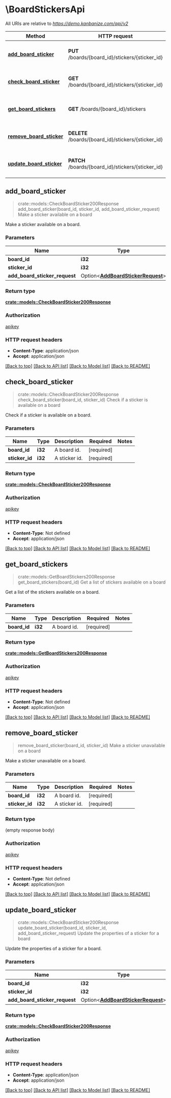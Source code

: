 # \BoardStickersApi

All URIs are relative to *https://demo.kanbanize.com/api/v2*

Method | HTTP request | Description
------------- | ------------- | -------------
[**add_board_sticker**](BoardStickersApi.md#add_board_sticker) | **PUT** /boards/{board_id}/stickers/{sticker_id} | Make a sticker available on a board
[**check_board_sticker**](BoardStickersApi.md#check_board_sticker) | **GET** /boards/{board_id}/stickers/{sticker_id} | Check if a sticker is available on a board
[**get_board_stickers**](BoardStickersApi.md#get_board_stickers) | **GET** /boards/{board_id}/stickers | Get a list of stickers available on a board
[**remove_board_sticker**](BoardStickersApi.md#remove_board_sticker) | **DELETE** /boards/{board_id}/stickers/{sticker_id} | Make a sticker unavailable on a board
[**update_board_sticker**](BoardStickersApi.md#update_board_sticker) | **PATCH** /boards/{board_id}/stickers/{sticker_id} | Update the properties of a sticker for a board



## add_board_sticker

> crate::models::CheckBoardSticker200Response add_board_sticker(board_id, sticker_id, add_board_sticker_request)
Make a sticker available on a board

Make a sticker available on a board.

### Parameters


Name | Type | Description  | Required | Notes
------------- | ------------- | ------------- | ------------- | -------------
**board_id** | **i32** | A board id. | [required] |
**sticker_id** | **i32** | A sticker id. | [required] |
**add_board_sticker_request** | Option<[**AddBoardStickerRequest**](AddBoardStickerRequest.md)> |  |  |

### Return type

[**crate::models::CheckBoardSticker200Response**](checkBoardSticker_200_response.md)

### Authorization

[apikey](../README.md#apikey)

### HTTP request headers

- **Content-Type**: application/json
- **Accept**: application/json

[[Back to top]](#) [[Back to API list]](../README.md#documentation-for-api-endpoints) [[Back to Model list]](../README.md#documentation-for-models) [[Back to README]](../README.md)


## check_board_sticker

> crate::models::CheckBoardSticker200Response check_board_sticker(board_id, sticker_id)
Check if a sticker is available on a board

Check if a sticker is available on a board.

### Parameters


Name | Type | Description  | Required | Notes
------------- | ------------- | ------------- | ------------- | -------------
**board_id** | **i32** | A board id. | [required] |
**sticker_id** | **i32** | A sticker id. | [required] |

### Return type

[**crate::models::CheckBoardSticker200Response**](checkBoardSticker_200_response.md)

### Authorization

[apikey](../README.md#apikey)

### HTTP request headers

- **Content-Type**: Not defined
- **Accept**: application/json

[[Back to top]](#) [[Back to API list]](../README.md#documentation-for-api-endpoints) [[Back to Model list]](../README.md#documentation-for-models) [[Back to README]](../README.md)


## get_board_stickers

> crate::models::GetBoardStickers200Response get_board_stickers(board_id)
Get a list of stickers available on a board

Get a list of the stickers available on a board.

### Parameters


Name | Type | Description  | Required | Notes
------------- | ------------- | ------------- | ------------- | -------------
**board_id** | **i32** | A board id. | [required] |

### Return type

[**crate::models::GetBoardStickers200Response**](getBoardStickers_200_response.md)

### Authorization

[apikey](../README.md#apikey)

### HTTP request headers

- **Content-Type**: Not defined
- **Accept**: application/json

[[Back to top]](#) [[Back to API list]](../README.md#documentation-for-api-endpoints) [[Back to Model list]](../README.md#documentation-for-models) [[Back to README]](../README.md)


## remove_board_sticker

> remove_board_sticker(board_id, sticker_id)
Make a sticker unavailable on a board

Make a sticker unavailable on a board.

### Parameters


Name | Type | Description  | Required | Notes
------------- | ------------- | ------------- | ------------- | -------------
**board_id** | **i32** | A board id. | [required] |
**sticker_id** | **i32** | A sticker id. | [required] |

### Return type

 (empty response body)

### Authorization

[apikey](../README.md#apikey)

### HTTP request headers

- **Content-Type**: Not defined
- **Accept**: application/json

[[Back to top]](#) [[Back to API list]](../README.md#documentation-for-api-endpoints) [[Back to Model list]](../README.md#documentation-for-models) [[Back to README]](../README.md)


## update_board_sticker

> crate::models::CheckBoardSticker200Response update_board_sticker(board_id, sticker_id, add_board_sticker_request)
Update the properties of a sticker for a board

Update the properties of a sticker for a board.

### Parameters


Name | Type | Description  | Required | Notes
------------- | ------------- | ------------- | ------------- | -------------
**board_id** | **i32** | A board id. | [required] |
**sticker_id** | **i32** | A sticker id. | [required] |
**add_board_sticker_request** | Option<[**AddBoardStickerRequest**](AddBoardStickerRequest.md)> |  |  |

### Return type

[**crate::models::CheckBoardSticker200Response**](checkBoardSticker_200_response.md)

### Authorization

[apikey](../README.md#apikey)

### HTTP request headers

- **Content-Type**: application/json
- **Accept**: application/json

[[Back to top]](#) [[Back to API list]](../README.md#documentation-for-api-endpoints) [[Back to Model list]](../README.md#documentation-for-models) [[Back to README]](../README.md)

